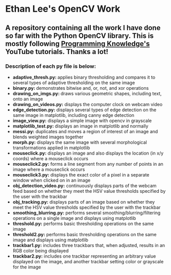 <h1>Ethan Lee's OpenCV Work</h1> 
<h2>A repository containing all the work I have done so far with the Python OpenCV library. This is mostly following <a href = "https://www.youtube.com/playlist?list=PLS1QulWo1RIa7D1O6skqDQ-JZ1GGHKK-K" >Programming Knowledge's</a> YouTube tutorials. Thanks a lot!</h2>
<h3> Description of each py file is below: </h3>
<ul>
  <li><strong>adaptive_thresh.py: </strong>applies binary thresholding and compares it to several types of adaptive thresholding on the same image</li>
  <li><strong>binary.py: </strong>demonstrates bitwise and, or, not, and xor operations</li>
  <li><strong>drawing_on_imgs.py: </strong>draws various geometric shapes, including text, onto an image</li>
  <li><strong>drawing_on_videos.py:</strong> displays the computer clock on webcam video </li>
  <li><strong>edge_detection.py:</strong> displays several types of edge detection on the same image in matplotlib, including canny edge detection
  <li><strong>image_view.py:</strong> displays a simple image with opencv in grayscale </li>
  <li><strong>matplotlib_test.py: </strong>displays an image in matplotlib and normally </li>
  <li><strong>messi.py:</strong> duplicates and moves a region of interest of an image and blends weighted images together</li>
  <li><strong>morph.py:</strong> displays the same image with several morphological transformations applied in matplotlib</li>
  <li><strong>mouseclick.py:</strong> displays an image and also displays the location (in x/y coords) where a mouseclick occurs</li>
  <li><strong>mouseclick2.py:</strong> forms a line segment from any number of points in an image where a mouseclick occurs</li>
  <li><strong>mouseclick3.py:</strong> displays the exact color of a pixel in a separate window when clicked on in an image</li>
  <li><strong>obj_detection_video.py:</strong> continuously displays parts of the webcam feed based on whether they meet the HSV value thresholds specified by the user with the trackbar</li>
  <li><strong>obj_tracking.py:</strong> displays parts of an image based on whether they meet the HSV value thresholds specified by the user with the trackbar</li>
  <li><strong>smoothing_blurring.py:</strong> performs several smoothing/blurring/filtering operations on a single image and displays using matplotlib</li>
  <li><strong>threshold.py:</strong> performs basic thresholding operations on the same image</li>
  <li><strong>threshold2.py:</strong> performs basic thresholding operations on the same image and displays using matplotlib</li>
  <li><strong>trackbar1.py:</strong> includes three trackbars that, when adjusted, results in an RGB color being displayed</li>
  <li><strong>trackbar2.py:</strong> includes one trackbar representing an arbitrary value displayed on the image, and another trackbar setting color or grayscale for the image</li>
</ul>
